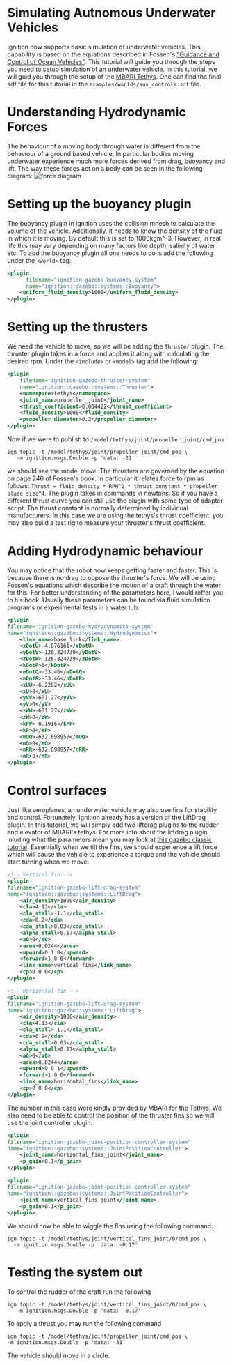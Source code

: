 # Simulating Autnomous Underwater Vehicles

Ignition now supports basic simulation of underwater vehicles.
This capability is based on the equations described in Fossen's ["Guidance and
Control of Ocean Vehicles"](https://www.wiley.com/en-sg/Guidance+and+Control+of+Ocean+Vehicles-p-9780471941132).
This tutorial will guide you through the steps you
need to setup simulation of an underwater vehicle. In this tutorial, we will
guid you through the setup of the [MBARI Tethys](https://app.ignitionrobotics.org/accurrent/fuel/models/MBARI%20Tethys%20LRAUV).
One can find the final sdf file for this tutorial in the
`examples/worlds/auv_controls.sdf` file.

# Understanding Hydrodynamic Forces
The behaviour of a moving body through water is different from the behaviour of
a ground based vehicle. In particular bodies moving underwater experience much
more forces derived from drag, buoyancy and lift. The way these forces act on
a body can be seen in the following diagram:
![force diagram](https://raw.githubusercontent.com/ignitionrobotics/ign-gazebo/main/tutorials/files/underwater/MBARI%20forces.png)

# Setting up the buoyancy plugin
The buoyancy plugin in ignition uses the collision mnesh to calculate the volume
of the vehicle. Additionally, it needs to know the density of the fluid in which
it is moving. By default this is set to 1000kgm^-3. However, in real life this
may vary depending on many factors like depth, salinity of water etc. To add
the buoyancy plugin all one needs to do is add the following under the `<world>`
tag:
```xml
<plugin
      filename="ignition-gazebo-buoyancy-system"
      name="ignition::gazebo::systems::Buoyancy">
    <uniform_fluid_density>1000</uniform_fluid_density>
</plugin>
```
# Setting up the thrusters
We need the vehicle to move, so we will be adding the `Thruster` plugin. The
thruster plugin takes in a force and applies it along with calculating the desired
rpm. Under the `<include>` or `<model>` tag add the following:
```xml
<plugin
    filename="ignition-gazebo-thruster-system"
    name="ignition::gazebo::systems::Thruster">
    <namespace>tethys</namespace>
    <joint_name>propeller_joint</joint_name>
    <thrust_coefficient>0.004422</thrust_coefficient>
    <fluid_density>1000</fluid_density>
    <propeller_diameter>0.2</propeller_diameter>
</plugin>
```
Now if we were to publish to `/model/tethys/joint/propeller_joint/cmd_pos`
```
ign topic -t /model/tethys/joint/propeller_joint/cmd_pos \
   -m ignition.msgs.Double -p 'data: -31'
```
we should see the model move. The thrusters are governed by the equation on
page 246 of Fossen's book. In particular it relates force to rpm as follows:
`Thrust = fluid_density * RPM^2 * thrust_constant * propeller blade size^4`.
The plugin takes in commands in newtons. So if you have a different thrust
curve you can still use the plugin with some type of adapter script. The thrust
constant is normally determined by individual manufacturers. In this case we are
using the tethys's thrust coefficient. you may also build a test rig to measure
your thruster's thrust coefficient.

# Adding Hydrodynamic behaviour
You may notice that the robot now keeps getting faster and faster. This is
because there is no drag to oppose the thruster's force. We will be using
Fossen's equations which describe the motion of a craft through the water for 
this. For better understanding of the parameters here, I would reffer you to
his book. Usually these parameters can be found via fluid simulation programs or
experimental tests in a water tub.
```xml
<plugin
filename="ignition-gazebo-hydrodynamics-system"
name="ignition::gazebo::systems::Hydrodynamics">
    <link_name>base_link</link_name>
    <xDotU>-4.876161</xDotU>
    <yDotV>-126.324739</yDotV>
    <zDotW>-126.324739</zDotW>
    <kDotP>0</kDotP>
    <mDotQ>-33.46</mDotQ>
    <nDotR>-33.46</nDotR>
    <xUU>-6.2282</xUU>
    <xU>0</xU>
    <yVV>-601.27</yVV>
    <yV>0</yV>
    <zWW>-601.27</zWW>
    <zW>0</zW>
    <kPP>-0.1916</kPP>
    <kP>0</kP>
    <mQQ>-632.698957</mQQ>
    <mQ>0</mQ>
    <nRR>-632.698957</nRR>
    <nR>0</nR>
</plugin>
```

# Control surfaces
Just like aeroplanes, an underwater vehicle may also use fins for stability and
control. Fortunately, Ignition already has a version of the LiftDrag plugin. In
this tutorial, we will simply add two liftdrag plugins to the rudder and
elevator of MBARI's tethys. For more info about the liftdrag plugin inluding
what the parameters mean you may look
at [this gazebo classic tutorial](http://gazebosim.org/tutorials?tut=aerodynamics&cat=physics).
Essentially when we tilt the fins, we should experience a lift force which
will cause the vehicle to experience a torque and the vehicle should start
turning when we move.

```xml
<!-- Vertical fin -->
<plugin
filename="ignition-gazebo-lift-drag-system"
name="ignition::gazebo::systems::LiftDrag">
    <air_density>1000</air_density>
    <cla>4.13</cla>
    <cla_stall>-1.1</cla_stall>
    <cda>0.2</cda>
    <cda_stall>0.03</cda_stall>
    <alpha_stall>0.17</alpha_stall>
    <a0>0</a0>
    <area>0.0244</area>
    <upward>0 1 0</upward>
    <forward>1 0 0</forward>
    <link_name>vertical_fins</link_name>
    <cp>0 0 0</cp>
</plugin>

<!-- Horizontal fin -->
<plugin
filename="ignition-gazebo-lift-drag-system"
name="ignition::gazebo::systems::LiftDrag">
    <air_density>1000</air_density>
    <cla>4.13</cla>
    <cla_stall>-1.1</cla_stall>
    <cda>0.2</cda>
    <cda_stall>0.03</cda_stall>
    <alpha_stall>0.17</alpha_stall>
    <a0>0</a0>
    <area>0.0244</area>
    <upward>0 0 1</upward>
    <forward>1 0 0</forward>
    <link_name>horizontal_fins</link_name>
    <cp>0 0 0</cp>
</plugin>
```
The number in this case were kindly provided by MBARI for the Tethys.
We also need to be able to control the position of the thruster fins so we will
use the joint controller plugin.
```xml
<plugin
filename="ignition-gazebo-joint-position-controller-system"
name="ignition::gazebo::systems::JointPositionController">
    <joint_name>horizontal_fins_joint</joint_name>
    <p_gain>0.1</p_gain>
</plugin>

<plugin
filename="ignition-gazebo-joint-position-controller-system"
name="ignition::gazebo::systems::JointPositionController">
    <joint_name>vertical_fins_joint</joint_name>
    <p_gain>0.1</p_gain>
</plugin>
```
We should now be able to wiggle the fins using the following command:
```
ign topic -t /model/tethys/joint/vertical_fins_joint/0/cmd_pos \
  -m ignition.msgs.Double -p 'data: -0.17'
```

# Testing the system out

To control the rudder of the craft run the following
```
ign topic -t /model/tethys/joint/vertical_fins_joint/0/cmd_pos \
   -m ignition.msgs.Double -p 'data: -0.17'
```
To apply a thrust you may run the following command
```
ign topic -t /model/tethys/joint/propeller_joint/cmd_pos \
-m ignition.msgs.Double -p 'data: -31'
```
The vehicle should move in a circle.
